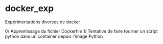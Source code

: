 # docker_exp
Expérimentations diverses de docker

0/ Apprentissage du fichier Dockerfile
1/ Tentative de faire tourner un script python dans un container depuis l'image Python
